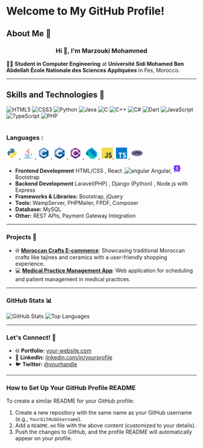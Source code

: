 # Welcome to My GitHub Profile!
## About Me 🌟
<h3 align="center">Hi 👋, I'm Marzouki Mohammed</h3>
👨‍🎓 <strong>Student in Computer Engineering</strong> at <strong>Université Sidi Mohamed Ben Abdellah École Nationale des Sciences Appliquées</strong> in Fes, Morocco.
<hr>

## Skills and Technologies 🚀

![HTML5](https://img.shields.io/badge/-HTML5-%23E44D27?style=flat-square&logo=html5&logoColor=ffffff)
![CSS3](https://img.shields.io/badge/-CSS3-%231572B6?style=flat-square&logo=css3)
![Python](https://img.shields.io/badge/-Python-%233776AB?style=flat-square&logo=python&logoColor=ffffff)
![Java](https://img.shields.io/badge/-Java-%23ED8B00?style=flat-square&logo=java&logoColor=ffffff)
![C](https://img.shields.io/badge/-C-%23A8B9CC?style=flat-square&logo=c&logoColor=ffffff)
![C++](https://img.shields.io/badge/-C++-%2300599C?style=flat-square&logo=cplusplus&logoColor=ffffff)
![C#](https://img.shields.io/badge/-C%23-%239239C2?style=flat-square&logo=csharp&logoColor=ffffff)
![Dart](https://img.shields.io/badge/-Dart-%230175C2?style=flat-square&logo=dart&logoColor=ffffff)
![JavaScript](https://img.shields.io/badge/-JavaScript-%23F7DF1C?style=flat-square&logo=javascript&logoColor=000000&labelColor=%23F7DF1C&color=%23FFCE5A)
![TypeScript](https://img.shields.io/badge/-TypeScript-%23007ACC?style=flat-square&logo=typescript&logoColor=ffffff)
![PHP](https://img.shields.io/badge/-PHP-%23777BB4?style=flat-square&logo=php&logoColor=ffffff)

<h1></h1>

<h2></h2>


<h2> </h2>
<h3>Languages :</h3>
<p>
<img src="https://raw.githubusercontent.com/devicons/devicon/master/icons/python/python-original.svg" alt="Python" width="30" height="30" /> , <img src="https://raw.githubusercontent.com/devicons/devicon/master/icons/java/java-original.svg" alt="Java" width="30" height="30" /> , <img src="https://raw.githubusercontent.com/devicons/devicon/master/icons/c/c-original.svg" alt="C" width="30" height="30" /> , <img src="https://raw.githubusercontent.com/devicons/devicon/master/icons/cplusplus/cplusplus-original.svg" alt="C++" width="30" height="30" /> , <img src="https://raw.githubusercontent.com/devicons/devicon/master/icons/csharp/csharp-original.svg" alt="C#" width="30" height="30" /> , <img src="https://raw.githubusercontent.com/devicons/devicon/master/icons/dart/dart-original.svg" alt="Dart" width="30" height="30" /> , <img src="https://raw.githubusercontent.com/devicons/devicon/master/icons/javascript/javascript-original.svg" alt="JavaScript" width="30" height="30" />, <img src="https://raw.githubusercontent.com/devicons/devicon/master/icons/typescript/typescript-original.svg" alt="TypeScript" width="30" height="30" /> , <img src="https://raw.githubusercontent.com/devicons/devicon/master/icons/php/php-original.svg" alt="PHP" width="30" height="30" /> </p>




- **Frontend Development** HTML/CSS , React ,<img src="https://angular.io/assets/images/logos/angular/angular.svg" alt="angular" width="20" height="20"/> Angular, <img src="https://raw.githubusercontent.com/devicons/devicon/master/icons/bootstrap/bootstrap-plain-wordmark.svg" alt="bootstrap" width="20" height="20"/>Bootstrap
- **Backend Development** Laravel(PHP) , Django (Python) , Node.js with Express
- **Frameworks & Libraries:** Bootstrap, jQuery
- **Tools:** WampServer, PHPMailer, FPDF, Composer
- **Database:** MySQL
- **Other:** REST APIs, Payment Gateway Integration



---

### Projects 📂
- 🌐 **[Moroccan Crafts E-commerce](#)**: Showcasing traditional Moroccan crafts like tajines and ceramics with a user-friendly shopping experience.
- 💻 **[Medical Practice Management App](#)**: Web application for scheduling and patient management in medical practices.

---

### GitHub Stats 📊
![GitHub Stats](https://github-readme-stats.vercel.app/api?username=YourGitHubUsername&show_icons=true&theme=radical)
![Top Languages](https://github-readme-stats.vercel.app/api/top-langs/?username=YourGitHubUsername&layout=compact&theme=radical)

---

### Let's Connect! 🤝
- 🌐 **Portfolio:** [your-website.com](#)
- 💼 **LinkedIn:** [linkedin.com/in/yourprofile](#)
- 🐦 **Twitter:** [@yourhandle](#)

---

### How to Set Up Your GitHub Profile README
To create a similar README for your GitHub profile:
1. Create a new repository with the same name as your GitHub username (e.g., `YourGitHubUsername`).
2. Add a `README.md` file with the above content (customized to your details).
3. Push the changes to GitHub, and the profile README will automatically appear on your profile.
